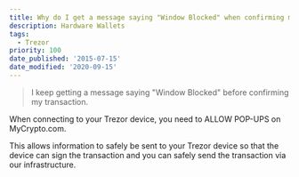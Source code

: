 ```yaml
---
title: Why do I get a message saying "Window Blocked" when confirming my transaction?
description: Hardware Wallets
tags:
  - Trezor
priority: 100
date_published: '2015-07-15'
date_modified: '2020-09-15'
---
```


> I keep getting a message saying "Window Blocked" before confirming my transaction.

When connecting to your Trezor device, you need to ALLOW POP-UPS on MyCrypto.com.

This allows information to safely be sent to your Trezor device so that the device can sign the transaction and you can safely send the transaction via our infrastructure.
